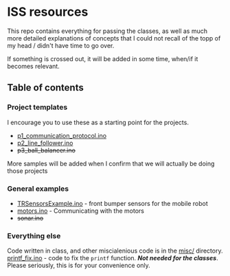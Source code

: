 # ISS resources
This repo contains everything for passing the classes, as well as much more detailed explanations of concepts that I could not recall of the topp of my head / didn't have time to go over. 

If something is crossed out, it will be added in some time, when/if it becomes relevant.

## Table of contents
### Project templates
I encourage you to use these as a starting point for the projects.
* [p1_communication_protocol.ino]()
* [p2_line_follower.ino]()
* ~~p3_ball_balancer.ino~~

More samples will be added when I confirm that we will actually be doing those projects

### General examples
* [TRSensorsExample.ino](./TRSensorsExample.ino) - front bumper sensors for the mobile robot
* [motors.ino]() - Communicating with the motors
* ~~sonar.ino~~

### Everything else
Code written in class, and other miscialenious code is in the [misc/](./misc/) directory.<br/>
[printf_fix.ino]() - code to fix the `printf` function. __*Not needed for the classes*__. Please seriously, this is for your convenience only.